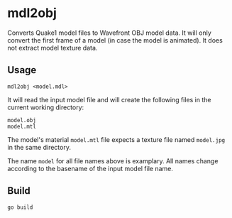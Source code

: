 # mdl2obj

Converts Quake1 model files to Wavefront OBJ model data. It will only
convert the first frame of a model (in case the model is animated).
It does not extract model texture data.

## Usage

    mdl2obj <model.mdl>

It will read the input model file and will create the following
files in the current working directory:

    model.obj
    model.mtl

The model's material `model.mtl` file expects a texture file named
`model.jpg` in the same directory.

The name `model` for all file names above is examplary. All names change according to the basename of the input model file name.

## Build

    go build
